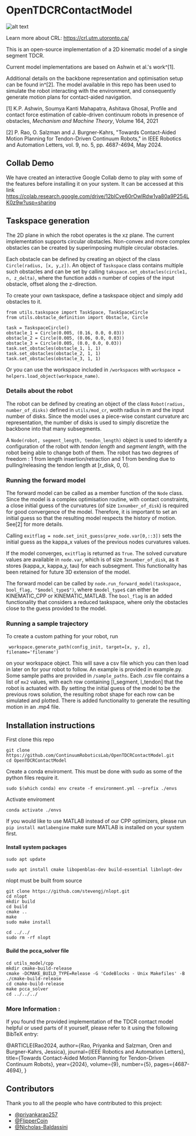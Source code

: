 # OpenTDCRContactModel
![alt text](https://crl.utm.utoronto.ca/assets/images/CRLab%20logo_dark_1_large.png)

Learn more about CRL: https://crl.utm.utoronto.ca/


This is an open-source implementation of a 2D kinematic model of a single segment TDCR. 


Current model implementations are based on Ashwin et al.'s work^[1]. 

Additional details on the backbone representation and optimisation setup can be found in^[2]. The model available in this repo has been used to simulate the robot interacting with the environment, and consequently generate motion plans for contact-aided navigation.

[1] K.P. Ashwin, Soumya Kanti Mahapatra, Ashitava Ghosal, Profile and contact force estimation of cable-driven continuum robots in presence of obstacles, _Mechanism and Machine Theory_, Volume 164, 2021

[2] P. Rao, O. Salzman and J. Burgner-Kahrs, "Towards Contact-Aided Motion Planning for Tendon-Driven Continuum Robots," in IEEE Robotics and Automation Letters, vol. 9, no. 5, pp. 4687-4694, May 2024.

## Collab Demo
We have created an interactive Google Collab demo to play with some of the features before installing it on your system. It can be accessed at this link
https://colab.research.google.com/drive/12blCye60rOwlRdw1ya80a9P254LK0z9w?usp=sharing

## Taskspace generation
The 2D plane in which the robot operates is the xz plane. 
The current implementation supports circular obstacles. Non-convex and more complex obstacles can be created by superimposing multiple circular obstacles. 

Each obstacle can be defined by creating an object of the class `Circle(radius, [x, y,z])`. An object of `Taskspace` class contains multiple such obstacles and can be set by calling `takspace.set_obstacles(circle1, n, z_delta)`, where the function adds `n` number of copies of the input obstacle, offset along the z-direction. 

To create your own taskspace, define a taskspace object and simply add obstacles to it.
```
from utils.taskspace import TaskSpace, TaskSpaceCircle
from utils.obstacle_definition import Obstacle, Circle

task = TaskspaceCircle()
obstacle_1 = Circle(0.005, (0.16, 0.0, 0.03))
obstacle_2 = Circle(0.005, (0.06, 0.0, 0.03))
obstacle_3 = Circle(0.005, (0.0, 0.0, 0.03))
task.set_obstacles(obstacle_1, 1, 1)
task.set_obstacles(obstacle_2, 1, 1)
task.set_obstacles(obstacle_3, 1, 1)    
```
Or you can use the workspace included in ```/workspaces``` with ```workspace = helpers.load_object(workspace_name)```.

### Details about the robot
The robot can be defined by creating an object of the class `Robot(radius, number_of_disks)` defined in `utils/mod_cr`, woith radius in m and the input number of disks. Since the model uses a piece-wise constant curvature arc representation, the number of disks is used to simply discretize the backbone into that many subsegments.  

A `Node(robot, segment_length, tendon_length)` object is used to identify a configuration of the robot with _tendon length_ and _segment length_, with the robot being able to change both of them. The robot has two degrees of freedom : 1 from length insertion/retraction and 1 from bending due to pulling/releasing the tendon length at [r_disk, 0, 0]. 


### Running the forward model
The forward model can be called as a member function of the `Node` class. Since the model is a complex optimisation routine, with contact constraints, a close initial guess of the curvatures (of size `1xnumber_of_disk`) is required for good convergence of the model. 
Therefore, it is important to set an initial guess so that the resulting model respects the history of motion. See[2] for more details. 

Calling `exitflag = node.set_init_guess(prev_node.var[0,::3])` sets the initial guess as the kappa_x values of the previous nodes curvatures values. 

If the model converges, `exitflag` is returned as `True`. The solved curvature values are available in `node.var`, which is of size `3xnumber_of_disk`, as it stores (kappa_x, kappa_y, tau) for each subsegment. This functionality has been retained for future 3D extension of the model. 

The forward model can be called by `node.run_forward_model(taskspace, bool_flag, "$model_type$")`, where `$model_type$` can either be KINEMATIC_CPP or KINEMATIC_MATLAB. The `bool_flag` is an added functionality that considers a reduced taskspace, where only the obstacles close to the guess provided to the model. 

### Running a sample trajectory
To create a custom pathing for your robot, run
```
 workspace.generate_path(config_init, target=[x, y, z], filename='filename')
```
on your workspace object. This will save a csv file which you can then load in later on for your robot to follow. An example is provided in example.py. Some sample paths are provided in `/sample_paths`. Each .csv file contains a list of `mx2` values, with each row containing [l_segment, l_tendon] that the robot is actuated with. By setting the initial guess of the model to be the previous rows solution, the resulting robot shape for each row can be simulated and plotted. There is added functionality to generate the resulting motion in an .mp4 file. 

## Installation instructions

First clone this repo
```
git clone https://github.com/ContinuumRoboticsLab/OpenTDCRContactModel.git
cd OpenTDCRContactModel
```
Create a conda enviroment. This must be done with sudo as some of the python files
require it.
``` 
sudo $(which conda) env create -f environment.yml --prefix ./envs
```
Activate enviroment
```
conda activate ./envs
```
If you would like to use MATLAB instead of our CPP optimizers, please run ```pip install matlabengine``` make sure MATLAB is installed on your system first.


#### Install system packages
```
sudo apt update
```
```
sudo apt install cmake libopenblas-dev build-essential libnlopt-dev
```

nlopt must be built from source
```
git clone https://github.com/stevengj/nlopt.git
cd nlopt
mkdir build
cd build
cmake ..
make
sudo make install

cd ../../
sudo rm -rf nlopt
```

#### Build the pcca_solver file
```
cd utils_model/cpp
mkdir cmake-build-release
cmake -DCMAKE_BUILD_TYPE=Release -G 'CodeBlocks - Unix Makefiles' -B ./cmake-build-release
cd cmake-build-release
make pcca_solver
cd ../../../
```



### More Information : 
If you found the provided implementation of the TDCR contact model helpful or used parts of it yourself, please refer to it using the following BibTeX entry:

@ARTICLE{Rao2024,
  author={Rao, Priyanka and Salzman, Oren and Burgner-Kahrs, Jessica},
  journal={IEEE Robotics and Automation Letters}, 
  title={Towards Contact-Aided Motion Planning for Tendon-Driven Continuum Robots}, 
  year={2024},
  volume={9},
  number={5},
  pages={4687-4694},
}
## Contributors

Thank you to all the people who have contributed to this project:
- [@priyankarao257](https://github.com/priyankarao257)
- [@FlipperCoin](https://github.com/FlipperCoin)
- [@Nicholas-Baldassini](https://github.com/Nicholas-Baldassini)